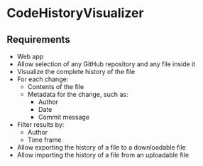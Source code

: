# CodeHistoryVisualizer

## Requirements

* Web app
* Allow selection of any GitHub repository and any file inside it
* Visualize the complete history of the file
* For each change:
	* Contents of the file
	* Metadata for the change, such as:
		* Author
		* Date
		* Commit message
* Filter results by:
	* Author
	* Time frame
* Allow exporting the history of a file to a downloadable file
* Allow importing the history of a file from an uploadable file